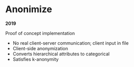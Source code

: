 # Anonimize

__2019__

Proof of concept implementation
* No real client-server communication; client input in file
* Client-side anonymization
* Converts hierarchical attributes to categorical
* Satisfies k-anonymity

